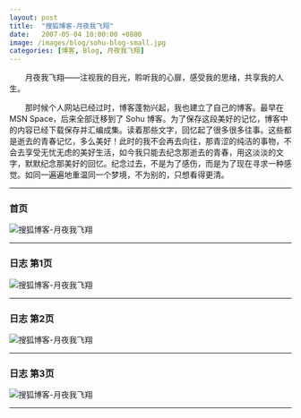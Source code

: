 ```yaml
---
layout: post
title:  "搜狐博客-月夜我飞翔"
date:   2007-05-04 10:00:00 +0800
image: /images/blog/sohu-blog-small.jpg
categories: [博客, Blog, 月夜我飞翔]
---
```


　　月夜我飞翔——注视我的目光，聆听我的心扉，感受我的思绪，共享我的人生。

　　那时候个人网站已经过时，博客蓬勃兴起，我也建立了自己的博客。最早在 MSN Space，后来全部迁移到了 Sohu 博客。为了保存这段美好的记忆，博客中的内容已经下载保存并汇编成集。读着那些文字，回忆起了很多很多往事。这些都是逝去的青春记忆，多么美好！此时的我不会再去向往，那青涩的纯洁的事物，不会去享受无忧无虑的美好生活，如今我只能去纪念那逝去的青春，用这淡淡的文字，默默纪念那美好的回忆。纪念过去，不是为了感伤，而是为了现在寻求一种感觉。如同一遍遍地重温同一个梦境，不为别的，只想看得更清。

------

<h3>首页</h3>

![搜狐博客-月夜我飞翔]({{site.baseurl}}/images/blog/20070504_tonyangell.blog.sohu.com_首页.png)

------

<h3>日志 第1页</h3>

![搜狐博客-月夜我飞翔]({{site.baseurl}}/images/blog/20070504_tonyangell.blog.sohu.com_P1.png)

------

<h3>日志 第2页</h3>

![搜狐博客-月夜我飞翔]({{site.baseurl}}/images/blog/20070504_tonyangell.blog.sohu.com_P2.png)

------

<h3>日志 第3页</h3>

![搜狐博客-月夜我飞翔]({{site.baseurl}}/images/blog/20070504_tonyangell.blog.sohu.com_P3.png)

------